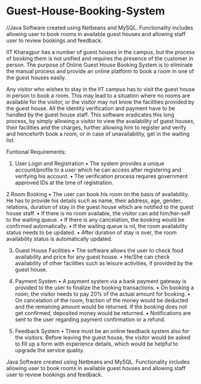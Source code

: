 # Guest-House-Booking-System

//Java Software created using Netbeans and MySQL. Functionality includes allowing user to book rooms in available guest houses and allowing staff user to review bookings and feedback.

IIT Kharagpur has a number of guest houses in the campus, but the process of booking them is not unified and requires the presence of the customer in person. The purpose of Online Guest House Booking System is to eliminate the manual process and provide an online platform to book a room in one of the guest houses easily.

Any visitor who wishes to stay in the IIT campus has to visit the guest house in person to book a room. This may lead to a situation where no rooms are available for the visitor, or the visitor may not know the facilities provided by the guest house. All the identity verification and payment have to be handled by the guest house staff. This software eradicates this long process, by simply allowing a visitor to view the availability of guest houses, their facilities and the charges, further allowing him to register and verify and henceforth book a room, or in case of unavailability, get in the waiting list.

Funtional Requirements:

1. User Login and Registration
• The system provides a unique account/profile to a user which he can access after registering and verifying his account.
• The verification process requires government approved IDs at the time of registration.

2.Room Booking
• The user can book his room on the basis of availability. He has to provide his details such as name, their address, age, gender, relations, duration of stay in the guest house which are notified to the guest house staff.
• If there is no room available, the visitor can add him/her-self to the waiting queue.
• If there is any cancelation, the booking would be confirmed automatically.
• If the waiting queue is nil, the room availability status needs to be updated.
• After duration of stay is over, the room availability status is automatically updated.

3. Guest House Facilities
• The software allows the user to check food availability and price for any guest house.
• He/She can check availability of other facilities such as leisure activities, if provided by the guest house.

4. Payment System
• A payment system via a bank payment gateway is provided to the user to finalize the booking transactions.
• On booking a room, the visitor needs to pay 20% of the actual amount for booking.
• On cancelation of the room, fraction of the money would be deducted and the remaining amount would be returned. If the booking does not get confirmed, deposited money would be returned.
• Notifications are sent to the user regarding payment confirmation or a refund.

5. Feedback System
• There must be an online feedback system also for the visitors. Before leaving the guest house, the visitor would be asked to fill up a form with experience details, which would be helpful to upgrade the service quality.

Java Software created using Netbeans and MySQL. Functionality includes allowing user to book rooms in available guest houses and allowing staff user to review bookings and feedback.
